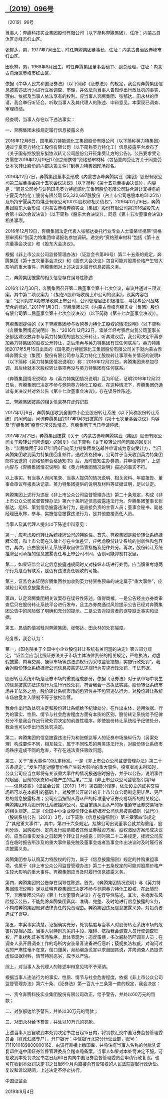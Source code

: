 ## [〔2019〕096号](http://www.csrc.gov.cn/pub/zjhpublic/G00306212/201909/t20190912_361847.htm)



















 

〔2019〕96号

 

 

当事人：奔腾科技实业集团股份有限公司（以下简称奔腾集团），住所：内蒙古自治区赤峰市红山区。

张郁达，男，1977年7月出生，时任奔腾集团董事长，住址：内蒙古自治区赤峰市红山区。

田永林，男，1968年8月出生，时任奔腾集团董事会秘书、副总经理，住址：内蒙古自治区赤峰市红山区。

依据《中华人民共和国证券法》（以下简称《证券法》）的规定，我会对奔腾集团信息披露违法行为进行立案调查、审理，并依法向当事人告知作出行政处罚的事实、理由、依据及当事人依法享有的权利。应当事人奔腾集团、张郁达、田永林的申请，我会举行听证会，听取当事人及其代理人的陈述、申辩意见。本案现已调查、审理终结。

经查明，当事人存在以下违法事实：

一、奔腾集团未按规定履行信息披露义务

2016年12月6日，国电英力特能源化工集团股份有限公司（以下简称英力特集团）通过宁夏英力特化工股份有限公司（以下简称英力特化工）信息披露平台发布了《关于国有控股股东拟协议转让公司股份公开征集受让方的公告》。公告要求受让方需在2016年12月19日17点之前携带“资格预审材料（包括意向受让方关于同意受让本次转让股份的内部决策文件）”到英力特集团现场报名。

2016年12月7日，奔腾集团董事会形成《内蒙古赤峰奔腾实业（集团）股份有限公司第二届董事会第十五次会议决议》（以下简称《第十五次董事会决议》），内容是：“同意公司参与认购国电英力特能源化工集团股份有限公司联合转让其持有的宁夏英力特化工股份有限公司155,322,687股股份（占上市公司总股本的51.25%）及所持宁夏英力特煤业有限公司100%股权和相关债权”。2016年12月16日，奔腾集团股东大会形成《内蒙古赤峰奔腾实业（集团）股份有限公司第2016届股东大会第十四次会议决议》（以下简称《股东大会决议》），同意《第十五次董事会决议》相关事项。

2016年12月19日，奔腾集团法定代表人张郁达委托行业专业人士雷某华携带“资格预审资料”到英力特集团申请报名参加调研。递交的“资格预审材料”包括《第十五次董事会决议》和《股东大会决议》。

根据《非上市公众公司监督管理办法》（证监会令第96号）第二十五条的规定，奔腾集团《第十五次董事会决议》和《股东大会决议》包含可能对股票价格产生较大影响的重大事件，奔腾集团对上述决议未履行信息披露义务。

二、奔腾集团披露的相关信息存在误导性陈述

2016年12月30日，奔腾集团召开第二届董事会第十七次会议，审议并通过三项议案，其中第二项议案为：《拟在A股市场收购上市公司的议案》，议案内容包括：“公司拟在A股市场收购上市公司，公司管理层正积极推进，寻找与公司战略契合的标的。”2017年1月3日，奔腾集团公告《内蒙古赤峰奔腾实业（集团）股份有限公司第二届董事会第十七次会议决议》（以下简称《第十七次董事会决议》）。

奔腾集团提供的《关于奔腾集团参与收购英力特化工股权的情况说明》（以下简称《奔腾集团情况说明》）称：“2016年12月22日，雷某华经考察后向我公司董事长张郁达建议放弃参与英力特集团的股权公开转让，听其建议后，我公司决定不再参加英力特集团的股权公开转让，之后未再与英力特集团有过任何联系”。英力特集团2017年5月15日出具的《国电英力特能源化工集团股份有限公司关于就内蒙古赤峰奔腾实业（集团）股份有限公司参与英力特化工股权转让事项有关情况的说明》（以下简称《英力特集团情况说明》）称：2016年12月22日，奔腾集团未参加尽调，且后续就本次股权转让事项再没与英力特集团有任何联系。

《奔腾集团情况说明》与《英力特集团情况说明》互为印证，证明2016年12月22日后，奔腾集团已决定不参与竞购英力特化工股权。在这种情况下，奔腾集团仍通过有关决议并对外公告《第十七次董事会决议》，存在误导性陈述。

三、奔腾集团披露的相关信息存在虚假记载

2017年1月6日，奔腾集团收到全国中小企业股份转让系统（以下简称股份转让系统）的问询函，问询奔腾集团2017年1月3日披露的《第十七次董事会决议》内容及“奔腾集团”股票异常波动情况。奔腾集团于当日申请停牌。

2017年2月21日，奔腾集团披露《关于〈内蒙古赤峰奔腾实业（集团）股份有限公司关于股转公司问询函〉的回复》（以下简称《关于股转公司问询函的回复》）称：“奔腾集团于2017年1月6日向英力特集团发送邮件申请成为意向受让方，当日奔腾集团收到英力特集团回复邮件，通过资格预审。公司并于当天收到英力特集团邮件发送的《资格预审合格通知书》后，及时告知主办券商，并申请停牌”，上述内容与《奔腾集团情况说明》和《英力特集团情况说明》描述的事实不符。

以上事实，有当事人询问笔录、当事人提供的情况说明、相关资料、年度报告、董事会审议年报表决记录、英力特集团提供的说明及材料等证据证明，足以认定。

奔腾集团上述行为违反《非上市公众公司监督管理办法》第二十条规定，构成《非上市公众公司监督管理办法》第六十条所述信息披露违法行为。奔腾集团董事长张郁达，组织、策划信息披露违法行为，是直接负责的主管人员；董事会秘书、副总经理田永林，参与、实施信息披露违法行为，是其他直接责任人员。

当事人及其代理人提出以下陈述申辩意见：

第一，应考虑股份转让系统挂牌公司的特殊性。首先，奔腾集团是股份转让系统挂牌公司，和上市公司在法律上存在主体差异，应考虑股份转让系统的创新性和包容性。其次，应由股份转让系统采取自律监管措施及纪律处分。再次，股份转让系统挂牌公司承担的信息披露责任与上市公司不同，否则可能抑制其发展。

第二，如果证监会认定信息披露违规同时又对操纵市场进行处罚，应当慎重考虑两个行为是否有联系，是否有违法责任吸收的可能。

第三，证监会未证明奔腾集团参加收购英力特资格预审的决定属于“重大事件”，应减轻公司信息披露责任。

第四，认定奔腾集团相关议案存在误导性陈述，值得商榷。一是公告经主办券商审查后只在股份转让系统平台进行发布，且主办券商通过风险提示公告已经对奔腾集团公告中的风险做了明确和充分的提示。二是公告对投资者的误导缺乏事实和证据。

第五，恳请酌情减轻对奔腾集团、张郁达、田永林的处罚幅度。

经复核，我会认为：

第一，《国务院关于全国中小企业股份转让系统有关问题的决定》第五部分规定，“证监会应当比照证券法关于市场主体法律责任的相关规定，严格执法，对虚假披露、内幕交易、操纵市场等违法违规行为采取监管措施，实施行政处罚”。我会对股份转让系统挂牌公司信息披露违法违规行为实施行政处罚，于法有据。

股份转让系统市场是证券市场的重要组成部分，依据《证券法》对于该市场中发生的信息披露违法违规行为进行行政处罚，符合我会一贯执法实践。股份转让系统市场并非法外之地，股份转让系统市场的包容性并不包容违法行为，对股份转让系统市场放宽准入限制不等于放松监管。

我会作出行政处罚决定和股份转让系统给予纪律处分，在作出主体、适用依据、行为的事实、性质、情节与社会危害程度方面有本质的区别，股份转让系统给予纪律处分不是我会作出行政处罚决定的前置性程序。即使股份转让系统给予纪律处分，我会也可以作出行政处罚决定。

第二，奔腾集团的信息披露违法行为和张郁达等人的证券市场操纵行为（另案处理）构成要件不同，相互独立，属于不同性质的两类违法行为，对股份转让系统市场秩序造成不同的危害，不存在违法责任吸收问题。

第三，关于“重大事件”的认定标准。一是《非上市公众公司监督管理办法》第二十五条规定：“发生可能对股票价格产生较大影响的重大事件，投资者尚未得知时，公众公司应当立即将有关该重大事件的情况报送临时报告，并予以公告，说明事件的起因、目前的状态和可能产生的后果。”二是《非上市公众公司监管指引第1号——信息披露》（证监会公告〔2013〕1号）第四部分规定，依法设立的证券交易场所可以在本指引的基础上，对股票公开转让的非上市公众公司制定更详尽、更严格的信息披露标准；公司应当按照从高从严的标准遵守证券交易场所的相关规定。奔腾集团作为股份转让系统挂牌公司，应当按照从高从严的标准遵守证券交易场所的相关规定。三是《全国中小企业股份转让系统挂牌公司信息披露细则（试行）》（股转系统公告〔2013〕3号，以下简称《信息披露细则》）第三章第四节规定了“其他重大事件”，其中，第四十六条规定，挂牌公司出现董事会就并购重组、股利分派、回购股份、定向发行股票或者其他证券融资方案、股权激励方案形成决议的，应当自事实发生之日起两个转让日内披露；同时第二十二条规定，挂牌公司应当在临时报告所涉及的重大事件最先触及董事会或者监事会作出决议时及时履行首次披露义务。

奔腾集团参与认购英力特股权的行为，属于《信息披露细则》规定的并购重组事项，也属于《非上市公众公司监督管理办法》第二十五条规定的可能对股票价格产生较大影响的重大事件。奔腾集团应当及时履行信息披露义务。

第四，奔腾集团的公告存在误导性陈述。首先，《奔腾集团情况说明》与《英力特集团情况说明》足以证明奔腾集团已决定不参与竞购英力特化工股权，在此情形下，奔腾集团公告的《第十七次董事会决议》存在误导性陈述。其次，券商发布风险提示公告，不能免除奔腾集团真实、准确、完整、及时地进行信息披露的义务，不构成奔腾集团规避法律责任的免责理由。奔腾集团违反信息披露义务，对投资者造成了误导。

第五，本案事实清楚，证据确实充分，处罚幅度与当事人对股份转让系统市场的危害程度相适应。当事人以特别恶劣的手段，阻碍、抗拒我会调查人员行使调查职权，严重扰乱证券市场秩序。具体表现为：态度蛮横，多次威胁恐吓调查人员；在调查人员开展调查工作的场所内安装录音设备进行窃听；藐视执法权威，对询问过程的严肃性毫不在意，信口雌黄，频频编造谎言以求自圆其说，并向调查人员提供虚假证据材料，情节特别恶劣，应予以严惩。

综上，对当事人及代理人的陈述申辩意见均不予采纳。

根据当事人违法行为的事实、性质、情节与社会危害程度，依据《非上市公众公司监督管理办法》第六十条、《证券法》第一百九十三条第一款的规定，我会决定：

一、责令奔腾科技实业集团股份有限公司改正，给予警告，并处以60万元的罚款；

二、对张郁达给予警告，并处以30万元的罚款；

三、对田永林给予警告，并处以10万元的罚款。

上述当事人应自收到本处罚决定书之日起15日内，将罚款汇交中国证券监督管理委员会（财政汇缴专户），开户银行：中信银行北京分行营业部，账号：7111010189800000162，由该行直接上缴国库，并将注有当事人名称的付款凭证复印件送中国证券监督管理委员会稽查局备案。当事人如果对本处罚决定不服，可在收到本处罚决定书之日起60日内向中国证券监督管理委员会申请行政复议，也可在收到本处罚决定书之日起6个月内直接向有管辖权的人民法院提起行政诉讼。复议和诉讼期间，上述决定不停止执行。

 

 

 

中国证监会      

2019年9月4日    

 